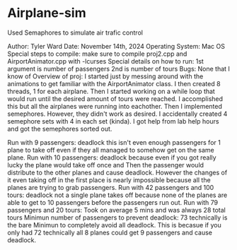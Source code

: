 # Airplane-sim
Used Semaphores to simulate air trafic control


Author: Tyler Ward
Date: November 14th, 2024
Operating System: Mac OS
Special steps to compile: make sure to compile proj2.cpp and AirportAnimator.cpp with -lcurses
Special details on how to run: 1st argument is number of passengers 2nd is number of tours
Bugs: None that I know of
Overview of proj: I started just by messing around with the animations to get familiar with the AirportAnimator 
class. I then created 8 threads, 1 for each airplane. Then I started working on a while loop that would run until the desired amount of tours were reached.
I accomplished this but all the airplanes were running into eachother. Then I implemented semephores. However,
they didn't work as desired. I accidentally created 4 semephore sets with 4 in each set (kinda). I got help 
from lab help hours and got the semephores sorted out. 



Run with 9 passengers: deadlock this isn't even enough passengers for 1 plane to take off even if they all
managed to somehow get on the same plane. 
Run with 10 passengers: deadlock because even if you got really lucky the plane would take off once and Then
the passenger would distribute to the other planes and cause deadlock. However the changes of it even taking off
in the first place is nearly impossible because all the planes are trying to grab passengers. 
Run with 42 passengers and 100 tours: deadlock not a single plane takes off because none of the planes are 
able to get to 10 passengers before the passengers run out. 
Run with 79 passengers and 20 tours: Took on average 5 mins and was always 28 total tours
Minimun number of passengers to prevent deadlock: 73 technically is the bare Minimun to completely avoid
all deadlock. This is becasue if you only had 72 technically all 8 planes could get 9 passengers and cause 
deadlock. 
